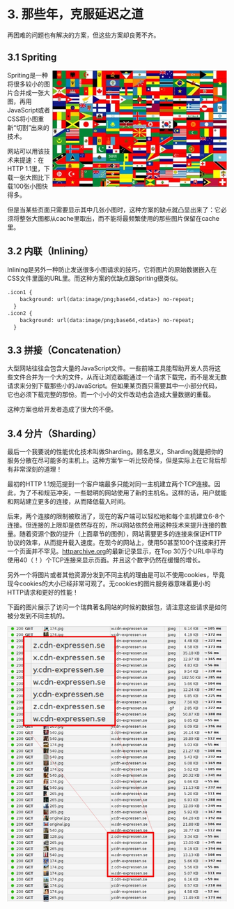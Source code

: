 # 3. 那些年，克服延迟之道

再困难的问题也有解决的方案，但这些方案却良莠不齐。

## 3.1 Spriting 
<!-- Spriting有任何中文翻译么？雪碧图？精灵图？ -->
<img style="float: right;" src="https://raw.githubusercontent.com/bagder/http2-explained/master/images/spriting.jpg" />

Spriting是一种将很多较小的图片合并成一张大图，再用JavaScript或者CSS将小图重新“切割”出来的技术。

网站可以用该技术来提速：在HTTP 1.1里，下载一张大图比下载100张小图快得多。

但是当某些页面只需要显示其中几张小图时，这种方案的缺点就凸显出来了：它必须将整张大图都从cache里取出，而不能将最频繁使用的那些图片保留在cache里。

## 3.2 内联（Inlining）

Inlining是另外一种防止发送很多小图请求的技巧，它将图片的原始数据嵌入在CSS文件里面的URL里。而这种方案的优缺点跟Spriting很类似。

    .icon1 {
        background: url(data:image/png;base64,<data>) no-repeat;
	  }
    .icon2 {
        background: url(data:image/png;base64,<data>) no-repeat;
	  }

## 3.3 拼接（Concatenation）

大型网站往往会包含大量的JavaScript文件。一些前端工具能帮助开发人员将这些文件合并为一个大的文件，从而让浏览器能通过一个请求下载完，而不是发无数请求来分别下载那些小的JavaScript。但如果某页面只需要其中一小部分代码，它也必须下载完整的那份。而一个小小的文件改动也会造成大量数据的重载。

这种方案也给开发者造成了很大的不便。

## 3.4 分片（Sharding）

最后一个我要说的性能优化技术叫做Sharding。顾名思义，Sharding就是把你的服务分散在尽可能多的主机上。这种方案乍一听比较奇怪，但是实际上在它背后却有非常深刻的道理！

最初的HTTP 1.1规范提到一个客户端最多只能对同一主机建立两个TCP连接。因此，为了不和规范冲突，一些聪明的网站使用了新的主机名。这样的话，用户就能和网站建立更多的连接，从而降低载入时间。

后来，两个连接的限制被取消了，现在的客户端可以轻松地和每个主机建立6-8个连接。但连接的上限却是依然存在的，所以网站依然会用这种技术来提升连接的数量。随着资源个数的提升（上面章节的图例），网站需要更多的连接来保证HTTP协议的效率，从而提升载入速度。在现今的网站上，使用50甚至100个连接来打开一个页面并不罕见。[httparchive.org](http://httparchive.org)的最新记录显示，在Top 30万个URL中平均使用40（！）个TCP连接来显示页面。并且这个数字仍然在缓慢的增长。

另外一个将图片或者其他资源分发到不同主机的理由是可以不使用cookies，毕竟现今cookies的大小已经非常可观了。无cookies的图片服务器意味着更小的HTTP请求和更好的性能！

下面的图片展示了访问一个瑞典著名网站的时候的数据包，请注意这些请求是如何被分发到不同主机的。

![image sharding at expressen.se](https://raw.githubusercontent.com/bagder/http2-explained/master/images/expressen-sharding.jpg)

<!-- Review备注：这一章翻译已经没有明显问题。 -->
